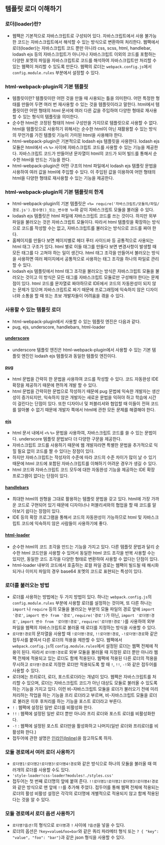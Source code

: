 ## 템플릿 로더 이해하기

### 로더(loader)란?

-   웹팩은 기본적으로 자바스크립트로 구성되어 있다. 자바스크립트에서 사용 불가능한 코드는 자바스크립트에서 해석할 수 있는 방식으로 변환하여 처리한다. 웹팩에서 로더(loader)는 자바스크립트 코드 뿐만 아니라 css, scss, html, handlebar, lodash ejs 등의 자바스크립트가 아니거나 자바스크립트 이외의 코드를 포함하는 다양한 포멧의 파일을 자바스크립트로 코드를 해석하여 자바스크립트만 처리할 수 있는 웹팩이 처리할 수 있도록 만든다. 웹팩의 로더는 `webpack.config.js`에서 `config.module.rules` 부분에서 설정할 수 있다.

### html-webpack-plugin의 기본 템플릿

-   템플릿이란? 템플릿이란 어떤 것을 만들 때 사용되는 틀을 의미한다. 어떤 특정한 형태를 만들어 두면 여러 번 재사용할 수 있는 것을 템플릿이라고 말한다. html에서 템플릿이란 어떤 형태의 html 문서에 여러 다른 값을 주입하여 다양한 형태로 재사용할 수 있는 형식의 템플릿을 의미한다.
-   순수한 html은 코정된 형태의 html 구성만을 가지므로 템플릿으로 사용할 수 없다. html을 템플릿으로 사용하기 위해서는 순수한 html이 아닌 재활용할 수 있는 방식의 무언가를 가진 템플릿 기능이 가미된 html을 사용해야 한다.
-   html-webpack-plugin은 기본적으로 lodash ejs 템플릿을 사용한다. lodash ejs 모듈은 html에서 `<%` `%>` 사이에 자바스크립트 코드를 사용할 수 있는 기능을 제공한다. 자바스크립트 코드가 만들어낸 문자열이 html의 코드가 되어 빌드를 통해서 순수한 html을 만드는 기능을 한다.
-   html-webpack-plugin은 어떤 구조의 html 파일에서 lodash ejs 템플릿 문법을 사용하여 여러 값을 html에 주입할 수 있다. 이 주입된 값을 이용하여 어떤 형태의 html을 다양한 형태로 재사용할 수 있는 기능을 제공한다.

### html-webpack-plugin의 기본 템플릿의 한계

-   html-webpack-plugin의 기본 템플릿은 `<%= require('자바스크립트/모듈의/파일/경로.js').함수명()_또는_변수명 %>`와 같이 자바스크립트 모듈을 불러올 수 있다.
-   lodash ejs 템플릿은 html 파일에 자바스크립트 코드를 쓰는 것이다. 하지만 외부 파일을 불러오는 것은 자바스크립트 모듈이다. 따라서 html 템플릿을 확장하는 방식으로 코드를 작성할 수는 없고, 자바스크립트를 불러오는 방식으로 코드를 짜야 한다.
-   홈페이지를 만들다 보면 페이지별로 헤더 푸터 사이드바 등 공통적으로 사용되는 html 태그 구조가 있다. html 별로 이들 태그를 만들다 보면 변경사항이 발생할 때 모든 태그를 다 고쳐야 하는 일이 생긴다. html 태그 조각을 만들어서 불러오는 방식을 사용하면 여러 페이지에서 공통적으로 사용하는 태그 조각을 하나의 파일로 관리할 수 있다.
-   lodash ejs 템플릿에서 html 태그 조각을 불러오는 방식은 자바스크립트 모듈을 불러오는 것이고 이 방식은 모든 태그를 자바스크립트 모듈로만 구성해야 한다는 문제점이 있다. html 코드를 문자열로 짜야하므로 IDE에서 코드의 자동완성이 되지 않는 문제가 있으며 자바스크립트로 짜기 때문에 프로그래밍에 익숙하지 않은 디자이너와 소통을 할 때 또는 초보 개발자들이 어려움을 겪을 수 있다.

### 사용할 수 있는 템플릿 로더

-   html-webpack-plugin에서 사용할 수 있는 템플릿 엔진은 다음과 같다.
-   pug, ejs, underscore, handlebars, html-loader

#### [underscore](https://underscorejs.org/#template)

-   underscore 템플릿 엔진은 html-webpack-plugin에서 사용할 수 있는 기본 템플릿 엔진인 lodash ejs 템플릿과 동일한 템플릿 엔진이다.

#### [pug](https://pugjs.org/api/getting-started.html)

-   html 문법을 간략히 한 문법을 사용하여 코드를 작성할 수 있다. 코드 자동완성 IDE 확장을 제공하기 때문에 편하게 개발 할 수 있다.
-   html 문법을 간략히한 문법으로 작성하기 때문에 pug 문법에 익숙한 개발자는 생산성이 증가되지만, 익숙하지 않은 개발자는 새로운 문법을 익혀야 하고 학습에 시간이 걸린다는 단점이 있다. 또한 디자이너 및 퍼블리셔와 협업할 때 이들이 전혀 코드를 알아볼 수 없기 때문에 개발자 쪽에서 html에 관한 모든 문제를 해결해야 한다.

#### [ejs](https://ejs.co/)

-   html 문서 내에서 `<%` `%>` 문법을 사용하여, 자바스크립트 코드를 쓸 수 있는 문법이다. underscore 템플릿 문법보다 더 다양한 구문을 제공한다.
-   자바스크립트 코드를 사용하기 때문에 웹 개발자라면 특별한 문법을 추가적으로 익힐 필요 없이 코드를 짤 수 있다는 장점이 있다.
-   하지만 자바스크립트는 작성자의 수준에 따라 코드의 수준 차이가 많이 날 수 있기 때문에 html 코드에 포함된 자바스크립트를 이해하기 어려운 경우가 생길 수 있다.
-   html 코드와 자바스크립트 코드 모두에 대한 자동완성 기능을 제공하는 IDE 확장 프로그램이 없다는 단점이 있다.

#### [handlebars](https://handlebarsjs.com/)

-   최대한 html의 원형을 그대로 활용하는 템플릿 문법을 갖고 있다. html에 가장 가까운 코드로 구현되어 있기 때문에 디자이너나 퍼블리셔와의 협업을 할 때 코드를 알아보기 쉽다는 장점이 있다.
-   IDE 등의 확장 프로그램을 통해서 코드의 자동완성이 가능하므로 html 및 자바스크립트 코드에 익숙하지 않은 사람들이 사용하기에 좋다.

#### [html-loader](https://github.com/webpack-contrib/html-loader)

-   순수한 html의 코드 조각을 만드는 기능을 가지고 있다. 다른 템플릿 문법과 달리 순수한 html 코드만을 사용할 수 있어서 동일한 html 코드 조각을 반복 사용할 수는 있지만, 동일한 코드 조각을 다양한 형태로 변환하여 사용할 수 없다는 단점이 있다.
-   html-loader 내부의 코드에서 호출하는 로컬 파일 경로는 웹팩이 빌드될 때 해시화 되거나 이미지 파일의 경우 base64 포멧의 코드로 표현되는 특성이 있다.

### 로더를 불러오는 방법

-   로더를 사용하는 방법에는 두 가지 방법이 있다. 하나는 `webpack.config.js`의 `config.module.rules` 부분에 사용할 로더를 설정하는 것이며, 또 다른 하나는 `import` 나 `require` 등의 모듈을 불러오는 부분의 모듈 파일의 경로 앞에 `import '경로'`, `import 변수 from '경로'`, `require('경로')`가 아닌, `import '로더명!경로'`, `import 변수 from '로더명!경로'`, `require('로더명!경로')`를 사용하여 외부 파일을 웹팩의 자바스크립트로 불러올 때 로더를 지정하는 방식을 사용할 수 있다.
-   `로더명!경로`의 문자열을 사용할 때 `!로더명!경로`, `!!로더명!경로`, `-!로더명!경로`와 같은 접두사를 붙여서 다른 로더의 적용을 제한할 수 있다. 웹팩에서 `webpack.config.js`의 `config.module.rules`에서 설정된 로더는 웹팩 전체에 적용이 된다. 따라서 `로더명!경로`로 외부 모듈을 불러올 때 지정된 로더 뿐만 아니라 웹팩 전체에 적용되고 있는 로더도 함께 적용된다. 웹팩에 적용된 다른 로더의 적용을 무시하고 `로더명!경로`로 지정한 로더만 적용되도록 할 때 `!`, `!!`, `-!`와 같은 접두어를 사용할 수 있다.
-   로더에는 프리로더, 로더, 포스트로더라는 개념이 있다. 웹팩은 자바스크립트를 처리할 수 있으며, 로더는 자바스크립트 코드가 아닌 대상도 모듈로 불러올 수 있도록 하는 기능을 가지고 있다. 이런 비-자바스크립트 모듈을 로더가 불러오기 전에 미리 처리하는 작업을 하는 기능을 프리 로더라고 부르며, 비-자바스크립트 모듈을 로더로 불러온 이후 후처리를 하는 기능을 포스트 로더라고 부른다.
-   `!` : 웹팩에 설정된 일반 로더를 비활성화 한다.
-   `!!` : 웹팩에 설정된 일반 로더 뿐만 아니라 프리 로더와 포스트 로더를 비활성화한다.
-   `-!` : 웹팩에 설정된 포스트 로더만을 활성화하고 나머지(일반 로더와 프리로더를 비활성화 한다.)
-   접두어에 관한 설명은 [인라인(Inline)](https://webpack.kr/concepts/loaders/#inline)을 참고하도록 하자.

### 모듈 경로에서 여러 로더 사용하기

-   `로더명1!로더명2!로더명3!로더명4!경로`와 같은 방식으로 하나의 모듈을 불러올 때 여러개의 로더를 사용할 수도 있다.
-   `'style-loader!css-loader?modules!./styles.css'`
-   접두어는 첫 번째 로더명의 앞에 붙여 준다. `!!로더명1!로더명2!로더명3!로더명4!경로`와 같은 방식으로 맨 앞에 `!!`를 추가해 주었다. 접두어를 통해 웹팩 전체에 적용되는 로더의 활성 비활성 설정은 각각의 로더명에 개별적으로 적용되지 않고 함께 적용된다는 것을 알 수 있다.

### 모듈 경로에서 로더 옵션 사용하기

-   `로더명?옵션!`의 형식으로 `로더명`과 `!` 사이에 `?옵션`을 넣을 수 있다.
-   로더의 옵션은 `?key=value&foo=bar`와 같은 쿼리 파라메터 형식 또는 `? { "key": "value", "foo": "bar"}`과 같은 json 형식을 사용할 수 있다.
